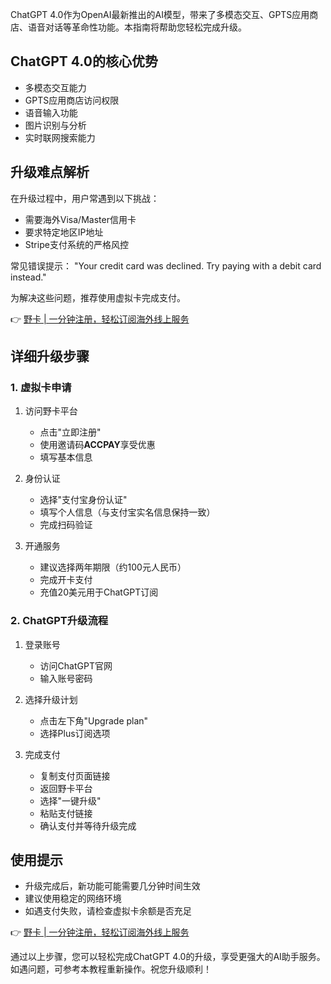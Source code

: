 ChatGPT 4.0作为OpenAI最新推出的AI模型，带来了多模态交互、GPTS应用商店、语音对话等革命性功能。本指南将帮助您轻松完成升级。

## ChatGPT 4.0的核心优势

- 多模态交互能力
- GPTS应用商店访问权限
- 语音输入功能
- 图片识别与分析
- 实时联网搜索能力

## 升级难点解析

在升级过程中，用户常遇到以下挑战：
- 需要海外Visa/Master信用卡
- 要求特定地区IP地址
- Stripe支付系统的严格风控

常见错误提示：
"Your credit card was declined. Try paying with a debit card instead."

为解决这些问题，推荐使用虚拟卡完成支付。

👉 [野卡 | 一分钟注册，轻松订阅海外线上服务](https://bit.ly/bewildcard)

## 详细升级步骤

### 1. 虚拟卡申请
1. 访问野卡平台
   - 点击"立即注册"
   - 使用邀请码**ACCPAY**享受优惠
   - 填写基本信息

2. 身份认证
   - 选择"支付宝身份认证"
   - 填写个人信息（与支付宝实名信息保持一致）
   - 完成扫码验证

3. 开通服务
   - 建议选择两年期限（约100元人民币）
   - 完成开卡支付
   - 充值20美元用于ChatGPT订阅

### 2. ChatGPT升级流程

1. 登录账号
   - 访问ChatGPT官网
   - 输入账号密码

2. 选择升级计划
   - 点击左下角"Upgrade plan"
   - 选择Plus订阅选项

3. 完成支付
   - 复制支付页面链接
   - 返回野卡平台
   - 选择"一键升级"
   - 粘贴支付链接
   - 确认支付并等待升级完成

## 使用提示

- 升级完成后，新功能可能需要几分钟时间生效
- 建议使用稳定的网络环境
- 如遇支付失败，请检查虚拟卡余额是否充足

👉 [野卡 | 一分钟注册，轻松订阅海外线上服务](https://bit.ly/bewildcard)

通过以上步骤，您可以轻松完成ChatGPT 4.0的升级，享受更强大的AI助手服务。如遇问题，可参考本教程重新操作。祝您升级顺利！